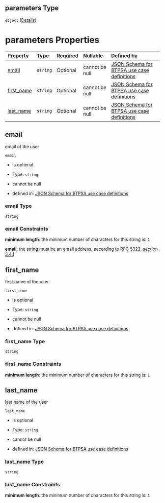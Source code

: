 ## parameters Type

`object` ([Details](btpsa-usecase-properties-services-items-allof-1-then-allof-27-then-allof-0-then-properties-parameters.md))

# parameters Properties

| Property                   | Type     | Required | Nullable       | Defined by                                                                                                                                                                                                                                                                                              |
| :------------------------- | :------- | :------- | :------------- | :------------------------------------------------------------------------------------------------------------------------------------------------------------------------------------------------------------------------------------------------------------------------------------------------------ |
| [email](#email)            | `string` | Optional | cannot be null | [JSON Schema for BTPSA use case definitions](btpsa-usecase-properties-services-items-allof-1-then-allof-27-then-allof-0-then-properties-parameters-properties-email.md "undefined#/properties/services/items/allOf/1/then/allOf/27/then/allOf/0/then/properties/parameters/properties/email")           |
| [first\_name](#first_name) | `string` | Optional | cannot be null | [JSON Schema for BTPSA use case definitions](btpsa-usecase-properties-services-items-allof-1-then-allof-27-then-allof-0-then-properties-parameters-properties-first_name.md "undefined#/properties/services/items/allOf/1/then/allOf/27/then/allOf/0/then/properties/parameters/properties/first_name") |
| [last\_name](#last_name)   | `string` | Optional | cannot be null | [JSON Schema for BTPSA use case definitions](btpsa-usecase-properties-services-items-allof-1-then-allof-27-then-allof-0-then-properties-parameters-properties-last_name.md "undefined#/properties/services/items/allOf/1/then/allOf/27/then/allOf/0/then/properties/parameters/properties/last_name")   |

## email

email of the user

`email`

*   is optional

*   Type: `string`

*   cannot be null

*   defined in: [JSON Schema for BTPSA use case definitions](btpsa-usecase-properties-services-items-allof-1-then-allof-27-then-allof-0-then-properties-parameters-properties-email.md "undefined#/properties/services/items/allOf/1/then/allOf/27/then/allOf/0/then/properties/parameters/properties/email")

### email Type

`string`

### email Constraints

**minimum length**: the minimum number of characters for this string is: `1`

**email**: the string must be an email address, according to [RFC 5322, section 3.4.1](https://tools.ietf.org/html/rfc5322 "check the specification")

## first\_name

first name of the user

`first_name`

*   is optional

*   Type: `string`

*   cannot be null

*   defined in: [JSON Schema for BTPSA use case definitions](btpsa-usecase-properties-services-items-allof-1-then-allof-27-then-allof-0-then-properties-parameters-properties-first_name.md "undefined#/properties/services/items/allOf/1/then/allOf/27/then/allOf/0/then/properties/parameters/properties/first_name")

### first\_name Type

`string`

### first\_name Constraints

**minimum length**: the minimum number of characters for this string is: `1`

## last\_name

last name of the user

`last_name`

*   is optional

*   Type: `string`

*   cannot be null

*   defined in: [JSON Schema for BTPSA use case definitions](btpsa-usecase-properties-services-items-allof-1-then-allof-27-then-allof-0-then-properties-parameters-properties-last_name.md "undefined#/properties/services/items/allOf/1/then/allOf/27/then/allOf/0/then/properties/parameters/properties/last_name")

### last\_name Type

`string`

### last\_name Constraints

**minimum length**: the minimum number of characters for this string is: `1`
